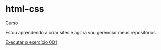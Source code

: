 # html-css
 Curso

Estou aprendendo a criar sites e agora vou gerenciar meus repositórios

<a href="https://abryanss.github.io/html-css/exerc%C3%ADcios/EX001/">Executar o exercício 001</a>